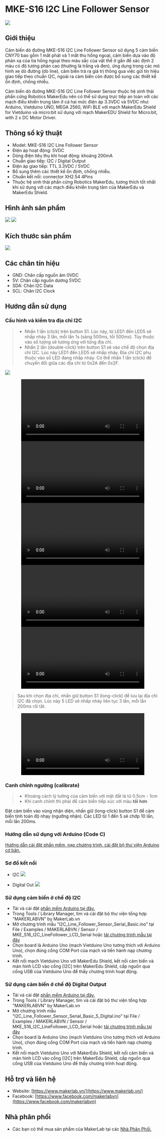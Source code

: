 # MKE-S16 I2C Line Follower Sensor

![](/image/tren_duoi.jpg)

## Giới thiệu

Cảm biến dò đường MKE-S16 I2C Line Follower Sensor sử dụng 5 cảm biến CNY70 bao gồm 1 mắt phát và 1 mắt thu hồng ngoại, cảm biến dựa vào độ phản xạ của tia hồng ngoại theo màu sắc của vật thể ở gần để xác định 2 màu có độ tương phản cao (thường là trắng và đen), ứng dụng trong các mô hình xe dò đường (dò line), cảm biến trả ra giá trị thông qua việc gửi tín hiệu giao tiếp theo chuẩn I2C, ngoài ra cảm biến còn được bổ sung các thiết kế ổn định, chống nhiễu.

Cảm biến dò đường MKE-S16 I2C Line Follower Sensor thuộc hệ sinh thái phần cứng Robotics MakerEdu nên có thể sử dụng trực tiếp an toàn với các mạch điều khiển trung tâm ở cả hai mức điện áp 3.3VDC và 5VDC như: Arduino, Vietduino UNO, MEGA 2560, WiFi BLE với mạch MakerEdu Shield for Vietduino và micro:bit sử dụng với mạch MakerEDU Shield for Micro:bit, with 2 x DC Motor Driver.

## Thông số kỹ thuật

- Model: MKE-S16 I2C Line Follower Sensor
- Điện áp hoạt động: 5VDC
- Dòng điện tiêu thụ khi hoạt động: khoảng 200mA
- Chuẩn giao tiếp: I2C / Digital Output
- Điện áp giao tiếp: TTL 3.3VDC / 5VDC
- Bổ sung thêm các thiết kế ổn định, chống nhiễu.
- Chuẩn kết nối: connector XH2.54 4Pins
- Thuộc hệ sinh thái phần cứng Robotics MakerEdu, tương thích tốt nhất khi sử dụng với các mạch điều khiển trung tâm của MakerEdu và MakerEdu Shield.

## Hình ảnh sản phẩm

![](/image/tren_nghieng.jpg)
![](/image/duoi_nghieng.jpg)

## Kích thước sản phẩm

![](/image/kich_thuoc.png)

## Các chân tín hiệu

- GND: Chân cấp nguồn âm 0VDC
- 5V: Chân cấp nguồn dương 5VDC
- SDA: Chân I2C Data
- SCL: Chân I2C Clock

## Hướng dẫn sử dụng

### Cấu hình và kiểm tra địa chỉ I2C

> - Nhấn 1 lần (click) trên button S1. Lúc này, từ LED1 đến LED5 sẽ nhấp nháy 3 lần, mỗi lần 1s (sáng 500ms, tối 500ms). Tùy thuộc vào số lượng sẽ tương ứng với từng địa chỉ.
> - Nhấn 2 lần (double-click) trên button S1 sẽ vào chế độ chọn địa chỉ I2C. Lúc này LED1 đến LED5 sẽ nhấp nháy. Địa chỉ I2C phụ thuộc vào số LED đang nhấp nháy. Có thể nhấn 1 lần (click) để chuyển đổi giữa các địa chỉ từ 0x2A đến 0x2F.

![](/image/i2c_address_table3.png)  

<div align="center">
    <video src="https://github.com/user-attachments/assets/503f67e5-bcca-4757-b40e-602896822ca2" alt="epcb archery game" height=200/>
</div>
<div align="center">
    <video src="https://github.com/user-attachments/assets/d76a3913-eee5-4d72-bf05-90476b31d5f6" alt="epcb archery game" height=200/>
</div>
<div align="center">
    <video src="https://github.com/user-attachments/assets/aedaceb6-1f65-4b47-9fe6-f23fb784876a" alt="epcb archery game" height=200/>
</div>
<div align="center">
    <video src="https://github.com/user-attachments/assets/44368f72-b69c-4e4e-850e-8efde34bb425" alt="epcb archery game" height=200/>
</div>
<div align="center">
    <video src="https://github.com/user-attachments/assets/10ad4042-c6da-49c0-a26f-9fcb32b2ee81" alt="epcb archery game" height=200/>
</div>

> Sau khi chọn địa chỉ, nhấn giữ button S1 (long-click) để lưu lại địa chỉ I2C đã chọn. Lúc này 5 LED sẽ nhấp nháy liên tục 3 lần, mỗi lần 200ms rồi tắt.

<div align="center">
    <video src="https://github.com/user-attachments/assets/5231e366-127b-4e34-bafb-812b8dfff47d" alt="epcb archery game" height=200/>
</div>

### Canh chỉnh ngưỡng (calibrate)
>
> - Khoảng cách lý tưởng của cảm biến với mặt đất là từ 0.5cm - 1cm
> - Khi canh chỉnh thì phải để cảm biến tiếp xúc với màu **tối hơn**

Đặt cảm biến vào vùng nhận diện, nhấn giữ (long-click) button S1 để cảm biến tính toán độ nhạy (ngưỡng nhận). Các LED từ 1 đến 5 sẽ chớp 10 lần, mỗi lần 200ms.

### Hướng dẫn sử dụng với Arduino (Code C)

[Hướng dẫn cài đặt phần mềm, nạp chương trình, cài đặt bộ thư viện Arduino cơ bản.](https://github.com/makerlabvn/Arduino-Vietduino)

### Sơ đồ kết nối

- I2C
![](/image/vuno_mkeS16_i2c.jpg)

- Digital Out
![](/image/vuno_mkeS16_DO.jpg)

### Sử dụng cảm biến ở chế độ I2C

- Tải và cài đặt [phần mềm Arduino tại đây.](https://www.arduino.cc/en/software)
- Trong Tools / Library Manager, tìm và cài đặt bộ thư viện tổng hợp "MAKERLABVN" by MakerLab.vn
- Mở chương trình mẫu "I2C_Line_Follower_Sensor_Serial_Basic.ino" tại File / Examples / MAKERLABVN / Sensor / MKE_S16_I2C_LineFollower_LCD_Serial hoặc [tải chương trình mẫu tại đây](/arduino)
- Chọn board là Arduino Uno (mạch Vietduino Uno tương thích với Arduino Uno), chọn đúng cổng COM Port của mạch và tiến hành nạp chương trình.
- Kết nối mạch Vietduino Uno với MakerEdu Shield, kết nối cảm biến và màn hình LCD vào cổng [I2C] trên MakerEdu Shield, cấp nguồn qua cổng USB của Vietduino Uno để thấy chương trình hoạt động.

### Sử dụng cảm biến ở chế độ Digital Output

- Tải và cài đặt [phần mềm Arduino tại đây.](https://www.arduino.cc/en/software)
- Trong Tools / Library Manager, tìm và cài đặt bộ thư viện tổng hợp "MAKERLABVN" by MakerLab.vn
- Mở chương trình mẫu "I2C_Line_Follower_Sensor_Serial_Basic_5_Digital.ino" tại File / Examples / MAKERLABVN / Sensor / MKE_S16_I2C_LineFollower_LCD_Serial hoặc [tải chương trình mẫu tại đây](/arduino)
- Chọn board là Arduino Uno (mạch Vietduino Uno tương thích với Arduino Uno), chọn đúng cổng COM Port của mạch và tiến hành nạp chương trình.
- Kết nối mạch Vietduino Uno với MakerEdu Shield, kết nối cảm biến và màn hình LCD vào cổng [I2C] trên MakerEdu Shield, cấp nguồn qua cổng USB của Vietduino Uno để thấy chương trình hoạt động.

## Hỗ trợ và liên hệ

- Website: [https://www.makerlab.vn/](https://www.makerlab.vn/)
- Facebook: [https://www.facebook.com/makerlabvn](https://www.facebook.com/makerlabvn)

## Nhà phân phối

- Các bạn có thể mua sản phẩm của MakerLab tại các [Nhà Phân Phối.](https://www.makerlab.vn/distributor/)
